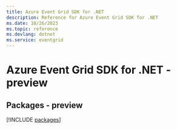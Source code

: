 ```yaml
---
title: Azure Event Grid SDK for .NET
description: Reference for Azure Event Grid SDK for .NET
ms.date: 10/26/2023
ms.topic: reference
ms.devlang: dotnet
ms.service: eventgrid
---
```

# Azure Event Grid SDK for .NET - preview
## Packages - preview
[!INCLUDE [packages](event-grid-index.md)]